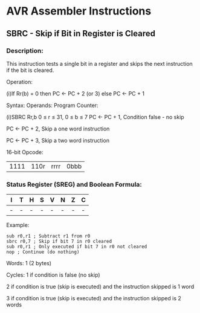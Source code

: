 AVR Assembler Instructions
==========================

SBRC - Skip if Bit in Register is Cleared
-----------------------------------------

### <a href="" id="N18FA4"></a> Description:

This instruction tests a single bit in a register and skips the next instruction if the bit is cleared.

Operation:

(i)If Rr(b) = 0 then PC ← PC + 2 (or 3) else PC ← PC + 1

Syntax: Operands: Program Counter:

(i)SBRC Rr,b 0 ≤ r ≤ 31, 0 ≤ b ≤ 7 PC ← PC + 1, Condition false - no skip

PC ← PC + 2, Skip a one word instruction

PC ← PC + 3, Skip a two word instruction

16-bit Opcode:

|      |      |      |      |
|------|------|------|------|
| 1111 | 110r | rrrr | 0bbb |

### <a href="" id="N18FDB"></a> Status Register (SREG) and Boolean Formula:

| I   | T   | H   | S   | V   | N   | Z   | C   |
|-----|-----|-----|-----|-----|-----|-----|-----|
| -   | -   | -   | -   | -   | -   | -   | -   |

Example:

``` programlisting
sub r0,r1 ; Subtract r1 from r0
sbrc r0,7 ; Skip if bit 7 in r0 cleared
sub r0,r1 ; Only executed if bit 7 in r0 not cleared
nop ; Continue (do nothing)
```

Words: 1 (2 bytes)

Cycles: 1 if condition is false (no skip)

2 if condition is true (skip is executed) and the instruction skipped is 1 word

3 if condition is true (skip is executed) and the instruction skipped is 2 words
